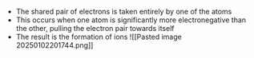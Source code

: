 + The shared pair of electrons is taken entirely by one of the atoms
+ This occurs when one atom is significantly more electronegative than the other, pulling the electron pair towards itself
+ The result is the formation of ions
![[Pasted image 20250102201744.png]]